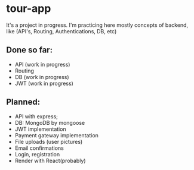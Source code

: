 # tour-app
It's a project in progress. 
I'm practicing here mostly concepts of backend, like (API's, Routing, Authentications, DB, etc)

## Done so far:
- API (work in progress)
- Routing
- DB (work in progress)
- JWT (work in progress)
## Planned:
- API with express;
- DB: MongoDB by mongoose
- JWT implementation
- Payment gateway implementation
- File uploads (user pictures)
- Email confirmations
- Login, registration
- Render with React(probably)
